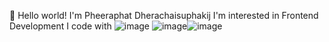  👋 Hello world! I'm Pheeraphat Dherachaisuphakij 
 I'm interested in Frontend Development
I code with
![image](https://user-images.githubusercontent.com/107838345/175938435-ce57ee12-a973-43af-96e5-36eaaf235184.png) ![image](https://user-images.githubusercontent.com/107838345/175938453-1731b727-610b-45ff-aecd-35c72d15a94c.png)![image](https://user-images.githubusercontent.com/107838345/175938474-95feac09-418f-4bb2-923b-b97e8318d594.png)



